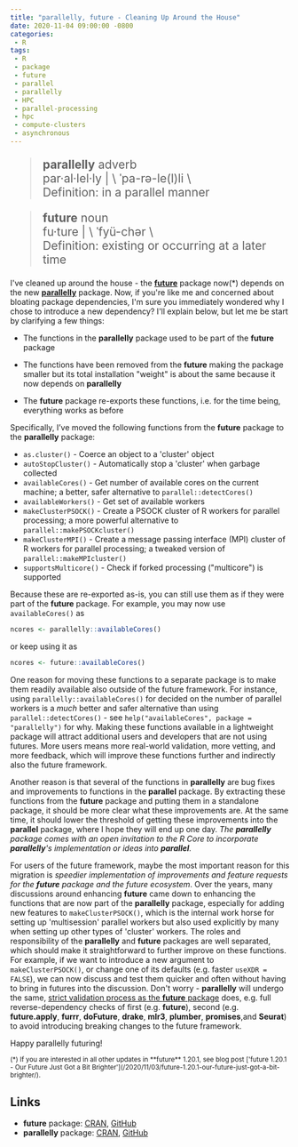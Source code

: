 ```yaml
---
title: "parallelly, future - Cleaning Up Around the House"
date: 2020-11-04 09:00:00 -0800
categories:
 - R
tags:
 - R
 - package
 - future
 - parallel
 - parallelly
 - HPC
 - parallel-processing
 - hpc
 - compute-clusters
 - asynchronous
---
```



<blockquote cite="https://www.merriam-webster.com/dictionary/parallelly" style="font-size: 150%">
<strong>parallelly</strong> adverb<br>
par·​al·​lel·​ly | \  ˈpa-rə-le(l)li \ <br> 
Definition: in a parallel manner
</blockquote>

<blockquote cite="https://www.merriam-webster.com/dictionary/future" style="font-size: 150%">
<strong>future</strong> noun<br>
fu·​ture | \ ˈfyü-chər \ <br> 
Definition: existing or occurring at a later time
</blockquote>


I've cleaned up around the house - the **[future]** package now(*) depends on the new **[parallelly]** package.  Now, if you're like me and concerned about bloating package dependencies, I'm sure you immediately wondered why I chose to introduce a new dependency?  I'll explain below, but let me be start by clarifying a few things:

* The functions in the **parallelly** package used to be part of the **future** package

* The functions have been removed from the **future** making the package smaller but its total installation "weight" is about the same because it now depends on **parallelly**

* The **future** package re-exports these functions, i.e. for the time being, everything works as before


Specifically, I’ve moved the following functions from the **future** package to the **parallelly** package:

* `as.cluster()` - Coerce an object to a 'cluster' object 
* `autoStopCluster()` - Automatically stop a 'cluster' when garbage collected
* `availableCores()` - Get number of available cores on the current machine; a better, safer alternative to `parallel::detectCores()`
* `availableWorkers()` - Get set of available workers
* `makeClusterPSOCK()` - Create a PSOCK cluster of R workers for parallel processing; a more powerful alternative to `parallel::makePSOCKcluster()`
* `makeClusterMPI()` - Create a message passing interface (MPI) cluster of R workers for parallel processing; a tweaked version of `parallel::makeMPIcluster()`
* `supportsMulticore()` - Check if forked processing ("multicore") is supported


Because these are re-exported as-is, you can still use them as if they were part of the **future** package.  For example, you may now use `availableCores()` as

```r
ncores <- parallelly::availableCores()
```

or keep using it as

```r
ncores <- future::availableCores()
```



One reason for moving these functions to a separate package is to make them readily available also outside of the future framework.  For instance, using `parallelly::availableCores()` for decided on the number of parallel workers is a _much_ better and safer alternative than using `parallel::detectCores()` - see `help("availableCores", package = "parallelly")` for why.  Making these functions available in a lightweight package will attract additional users and developers that are not using futures.  More users means more real-world validation, more vetting, and more feedback, which will improve these functions further and indirectly also the future framework.

Another reason is that several of the functions in **parallelly** are bug fixes and improvements to functions in the **parallel** package.  By extracting these functions from the **future** package and putting them in a standalone package, it should be more clear what these improvements are.  At the same time, it should lower the threshold of getting these improvements into the **parallel** package, where I hope they will end up one day.  _The **parallelly** package comes with an open invitation to the R Core to incorporate **parallelly**'s implementation or ideas into **parallel**._

For users of the future framework, maybe the most important reason for this migration is _speedier implementation of improvements and feature requests for the **future** package and the future ecosystem_.  Over the years, many discussions around enhancing **future** came down to enhancing the functions that are now part of the **parallelly** package, especially for adding new features to `makeClusterPSOCK()`, which is the internal work horse for setting up 'multisession' parallel workers but also used explicitly by many when setting up other types of 'cluster' workers.
The roles and responsibility of the **parallelly** and **future** packages are well separated, which should make it straightforward to further improve on these functions.  For example, if we want to introduce a new argument to `makeClusterPSOCK()`, or change one of its defaults (e.g. faster `useXDR = FALSE`), we can now discuss and test them quicker and often without having to bring in futures into the discussion.  Don't worry - **parallelly** will undergo the same, [strict validation process as the **future** package](https://cran.r-project.org/web/packages/future/vignettes/future-8-how-future-is-validated.html) does, e.g. full reverse-dependency checks of first (e.g. **future**), second (e.g. **future.apply**, **furrr**, **doFuture**, **drake**, **mlr3**, **plumber**, **promises**,and  **Seurat**) to avoid introducing breaking changes to the future framework.


Happy parallelly futuring!


<small>
(*) If you are interested in all other updates in **future** 1.20.1, see blog post ['future 1.20.1 - Our Future Just Got a Bit Brighter'](/2020/11/03/future-1.20.1-our-future-just-got-a-bit-brighter/).
</small>


## Links

* **future** package: [CRAN](https://cran.r-project.org/package=future), [GitHub](https://github.com/HenrikBengtsson/future)
* **parallelly** package: [CRAN](https://cran.r-project.org/package=parallelly), [GitHub](https://github.com/HenrikBengtsson/parallelly)


[future]: https://cran.r-project.org/package=future
[parallelly]: https://cran.r-project.org/package=parallelly
[Merriam-Webster]: https://www.merriam-webster.com/dictionary/parallelly

[Twitter]: https://twitter.com/henrikbengtsson
